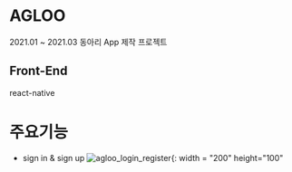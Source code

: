 # AGLOO
2021.01 ~ 2021.03 동아리 App 제작 프로젝트
## Front-End
  react-native
  
# 주요기능
* sign in & sign up
![agloo_login_register](https://user-images.githubusercontent.com/77534983/110496386-c482f300-8138-11eb-97a7-48c1c0875698.gif){: width = "200" height="100"


